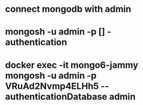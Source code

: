 # connect mongodb with admin
# mongosh -u admin -p [] -authentication
# docker exec -it mongo6-jammy mongosh -u admin -p VRuAd2Nvmp4ELHh5 --authenticationDatabase admin